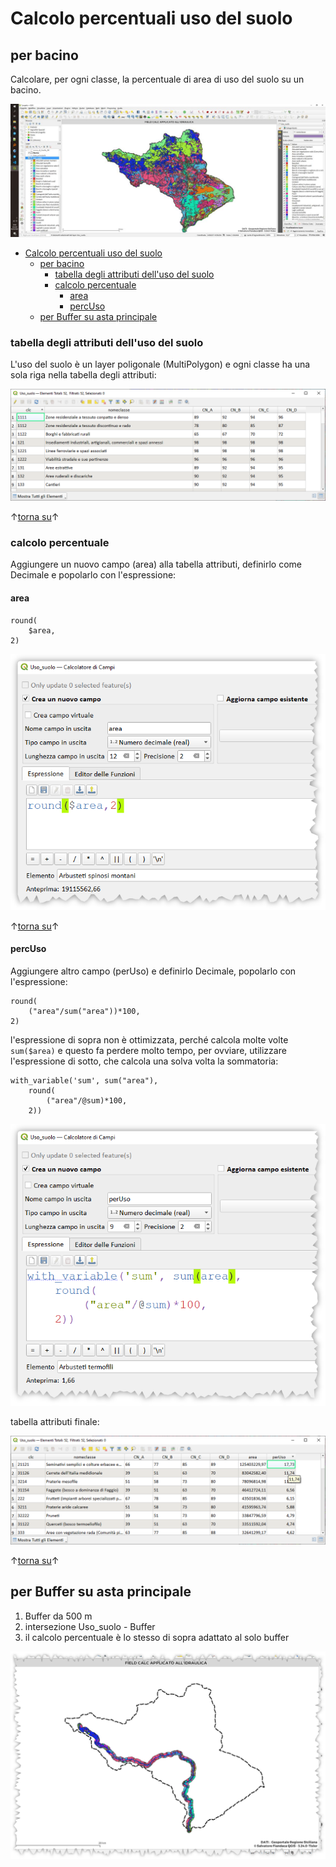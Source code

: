 # Calcolo percentuali uso del suolo

## per bacino

Calcolare, per ogni classe, la percentuale di area di uso del suolo su un bacino. 

![](../imgs/esempi/img_02.png)

<!-- TOC -->

- [Calcolo percentuali uso del suolo](#calcolo-percentuali-uso-del-suolo)
  - [per bacino](#per-bacino)
    - [tabella degli attributi dell'uso del suolo](#tabella-degli-attributi-delluso-del-suolo)
    - [calcolo percentuale](#calcolo-percentuale)
      - [area](#area)
      - [percUso](#percuso)
  - [per Buffer su asta principale](#per-buffer-su-asta-principale)

<!-- /TOC -->

### tabella degli attributi dell'uso del suolo

L'uso del suolo è un layer poligonale (MultiPolygon) e ogni classe ha una sola riga nella tabella degli attributi:

![](../imgs/esempi/img_022.png)

↑[torna su](#calcolo-percentuali-uso-del-suolo-per-un-bacino)↑

### calcolo percentuale

Aggiungere un nuovo campo (area) alla tabella attributi, definirlo come Decimale e popolarlo con l'espressione:

#### area

```
round(
    $area,
2)
```

![](../imgs/esempi/img_023.png)

↑[torna su](#calcolo-percentuali-uso-del-suolo-per-un-bacino)↑

#### percUso

Aggiungere altro campo (perUso) e definirlo Decimale, popolarlo con l'espressione:

```
round(
    ("area"/sum("area"))*100,
2)
```

l'espressione di sopra non è ottimizzata, perché calcola molte volte `sum($area)` e questo fa perdere molto tempo, per ovviare, utilizzare l'espressione di sotto, che calcola una solva volta la sommatoria:

```
with_variable('sum', sum("area"),
    round(
        ("area"/@sum)*100,
    2))
```

![](../imgs/esempi/img_024.png)

tabella attributi finale:

![](../imgs/esempi/img_025.png)

↑[torna su](#calcolo-percentuali-uso-del-suolo-per-un-bacino)↑

## per Buffer su asta principale

1. Buffer da 500 m
2. intersezione Uso_suolo - Buffer
3. il calcolo percentuale è lo stesso di sopra adattato al solo buffer


![](../imgs/esempi/img_026.png)

